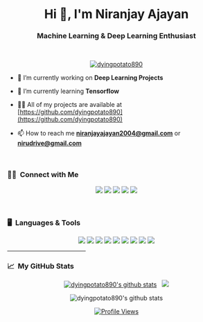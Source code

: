 <h1 align="center">Hi 👋, I'm Niranjay Ajayan</h1>
<h3 align="center">Machine Learning & Deep Learning Enthusiast</h3>
<br>
<p align="center"> 
  <a href="https://github.com/ryo-ma/github-profile-trophy">
    <img src="https://github-profile-trophy.vercel.app/?username=dyingpotato890" alt="dyingpotato890" />
  </a> 
</p>

- 🔭 I’m currently working on **Deep Learning Projects**

- 🌱 I’m currently learning **Tensorflow**

- 👨‍💻 All of my projects are available at [https://github.com/dyingpotato890](https://github.com/dyingpotato890)

- 📫 How to reach me **niranjayajayan2004@gmail.com** or **nirudrive@gmail.com**
<br>

### 🤝🏻 &nbsp;Connect with Me

<p align="center">
  <a href="https://www.linkedin.com/in/niranjay-ajayan-717792257/"><img src="https://img.shields.io/badge/-Niranjay%20Ajayan-0077B5?style=flat&logo=Linkedin&logoColor=white"/></a>
  <a href="mailto:nirudrive@gmail.com"><img src="https://img.shields.io/badge/-avsingh@umass.edu-D14836?style=flat&logo=Gmail&logoColor=white"/></a>
  <a href="https://instagram.com/adityavs_"><img src="https://img.shields.io/badge/-@adityavs__-E4405F?style=flat&logo=Instagram&logoColor=white"/></a>
  <a href="https://facebook.com/AVS1508"><img src="https://img.shields.io/badge/-@AVS1508-1877F2?style=flat&logo=Facebook&logoColor=white"/></a>
  <a href="https://www.pinterest.ca/AVS1508"><img src="https://img.shields.io/badge/-@AVS1508-BD081C?style=flat&logo=Pinterest&logoColor=white"/></a>
</p>
<br>

### 🖥️ &nbsp;Languages & Tools

<p>
<div align="center">
  <img src="https://img.shields.io/badge/Python-3776AB.svg?style=for-the-badge&logo=Python&logoColor=white">
  <img src="https://img.shields.io/badge/Jupyter-F37626.svg?style=for-the-badge&logo=Jupyter&logoColor=white">
  <img src="https://img.shields.io/badge/TensorFlow-FF6F00.svg?style=for-the-badge&logo=TensorFlow&logoColor=white">
  <img src="https://img.shields.io/badge/MySQL-4479A1.svg?style=for-the-badge&logo=MySQL&logoColor=white">
  <img src="https://img.shields.io/badge/C-A8B9CC.svg?style=for-the-badge&logo=C&logoColor=black">
  <img src="https://img.shields.io/badge/JavaScript-F7DF1E.svg?style=for-the-badge&logo=JavaScript&logoColor=black">
  <img src="https://img.shields.io/badge/pandas-150458.svg?style=for-the-badge&logo=pandas&logoColor=white">
  <img src="https://img.shields.io/badge/NumPy-013243.svg?style=for-the-badge&logo=NumPy&logoColor=white">
  <img src="https://img.shields.io/badge/npm-CB3837.svg?style=for-the-badge&logo=npm&logoColor=white">
</div>
</p>


<hr width="36%" >

### 📈 &nbsp;My GitHub Stats

<p align="center">
  <a href="https://github.com/dyingpotato890">
    <img src="https://github-readme-stats.vercel.app/api?username=dyingpotato890&show_icons=true&include_all_commits=true&count_private=true&theme=tokyonight&hide_border=true" alt="dyingpotato890's github stats" /></a>&nbsp;&nbsp;
  <a href="https://github.com/AKHIL-DyC">
    <img src="https://github-readme-stats.vercel.app/api/top-langs/?username=dyingpotato890&layout=compact&theme=tokyonight&hide_border=true&langs_count=8&count_private=true&show_icons=true" />
  </a>
</p>
<p align="center"> 
  <img src="https://komarev.com/ghpvc/?username=dyingpotato890&label=Profile%20views&color=0e75b6&style=flat" alt="dyingpotato890's github stats" /> 
</p>
<p align="center">
  <a href="https://github.com/dyingpotato890">
    <img alt="Profile Views" title="Profile Views" src="https://visitcount.itsvg.in/api?id=dyingpotato890&label=Profile%20Views&icon=2&pretty=true" />
  </a>
</p>
<br>
